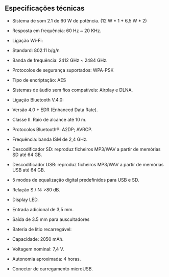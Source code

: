 ## Especificações técnicas

- Sistema de som 2.1 de 60 W de potência. (12 W * 1 + 6,5 W * 2)
- Resposta em frequência: 60 Hz ~ 20 KHz.
- Ligação Wi-Fi:
 - Standard: 802.11 b/g/n
 - Banda de frequência: 2412 GHz ~ 2484 GHz.
 - Protocolos de segurança suportados: WPA-PSK 
 - Tipo de encriptação: AES 
 - Sistemas de áudio sem fios compatíveis: Airplay e DLNA.

- Ligação Bluetooth V.4.0:
 - Versão 4.0 + EDR (Enhanced Data Rate).
 - Classe II. Raio de alcance até 10 m. 
 - Protocolos Bluetooth®: A2DP; AVRCP. 
 - Frequência: banda ISM de 2,4 GHz.

- Descodificador SD: reproduz ficheiros MP3/WAV a partir de memórias SD até 64 GB.
- Descodificador USB: reproduz ficheiros MP3/WAV a partir de memórias USB até 64 GB.
- 5 modos de equalização digital predefinidos para USB e SD.
- Relação S / N: >80 dB.
- Display LED.
- Entrada adicional de 3,5 mm.
- Saída de 3.5 mm para auscultadores

- Bateria de lítio recarregável: 
 - Capacidade: 2050 mAh.
 - Voltagem nominal: 7,4 V.
 - Autonomia aproximada: 4 horas.
 - Conector de carregamento microUSB.



